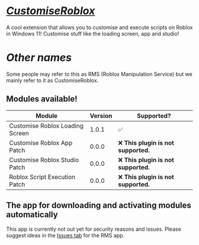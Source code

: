 # <ins>***CustomiseRoblox***</ins>
A cool extension that allows you to customise and execute scripts on Roblox in Windows 11! Customise stuff like the loading screen, app and studio!

# *Other names*
Some people may refer to this as RMS (Roblox Manipulation Service) but we mainly refer to it as CustomiseRoblox.

## Modules available!
| Module                          | Version | Supported?                           |
|---------------------------------|---------|--------------------------------------|
| Customise Roblox Loading Screen | 1.0.1   | ✅                                   |
| Customise Roblox App Patch      | 0.0.0   | ❌ **This plugin is not supported.** |
| Customise Roblox Studio Patch   | 0.0.0   | ❌ **This plugin is not supported.** |
| Roblox Script Execution Patch   | 0.0.0   | ❌ **This plugin is not supported.** |

## The app for downloading and activating modules automatically
This app is currently not out yet for security reasons and issues. Please suggest ideas in the [Issues tab](https://github.com/JustAnEric/CustomiseRoblox/issues) for the RMS app.
